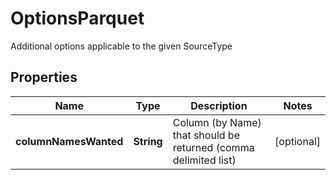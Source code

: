 

# OptionsParquet

Additional options applicable to the given SourceType

## Properties

| Name | Type | Description | Notes |
|------------ | ------------- | ------------- | -------------|
|**columnNamesWanted** | **String** | Column (by Name) that should be returned (comma delimited list) |  [optional] |



